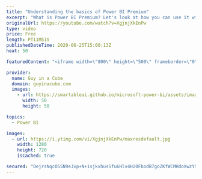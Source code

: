 ```yaml
---
title: "Understanding the basics of Power BI Premium"
excerpt: "What is Power BI Premium? Let's look at how you can use it within Power BI. From benefits to how to acquire, this should get you up to speed.  Ideas Item Paginated reports in Pro https://ideas.powerbi.com/forums/265200-power-bi-ideas/suggestions/35959420-paginated-reports-please-make-it-available-in-pr"
originalUrl: https://youtube.com/watch?v=XgjnjXkEnPw
type: video
price: Free
length: PT11M51S
publishedDateTime: 2020-06-25T15:00:13Z
heat: 50

featuredContent: "<iframe width=\"800\" height=\"500\" frameborder=\"0\" src=\"https://www.youtube.com/embed/XgjnjXkEnPw\" allow=\"accelerometer; autoplay; encrypted-media; gyroscope; picture-in-picture\" allowfullscreen></iframe>"

provider:
  name: Guy in a Cube
  domain: guyinacube.com
  images:
    - url: https://smartableai.github.io/microsoft-power-bi/assets/images/organizations/guyinacube.com-50x50.jpg
      width: 50
      height: 50

topics:
  - Power BI

images:
  - url: https://i.ytimg.com/vi/XgjnjXkEnPw/maxresdefault.jpg
    width: 1280
    height: 720
    isCached: true

secured: "DejrsNqcO55N9eJvp+N+1sjkxhusSfu6Hlv4H20FbodB7goZKfWCMHdoXwzYSYj7XuCmSl1/Te708aHQh8FLVaymaYFlyiEQNU1rFzUI6yA5D2iqfTt8U6FWLEJCu+hA2sXhwZG+pqbqoHWsoAFwbZ+sEDY494OikN67p95HmDDfbpjFD3Jhddi3UWiPtfMVYC1F/HR4v6OkL0aohNUp9lHRYW58/TGnUb5dHVO2na0H/B4oyHCFwpIPDBz1VT6AqQh9mkVKSnCVqfy/eyIloCcWg4RxUMZcKfPqP4c00zmtAxC+t/3WMpt70mCtsUDtmBRXxHV6Ba5R/5IV78lbykNT7GVJQ8t4iWAv/dC9mvQ9KZjvLtWr0jOIUDtp1yZ7NvqCltmI8yNOLy4MUSqrVZ3QrvIQckwulmT3vUAlIHE=;qeVNBFxi27vo9dMgmziU7g=="
---
```


